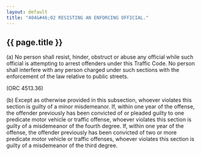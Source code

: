 ```yaml
---
layout: default 
title: "404&#46;02 RESISTING AN ENFORCING OFFICIAL."
---
```


{{ page.title }}
----------------

​(a) No person shall resist, hinder, obstruct or abuse any official
while such official is attempting to arrest offenders under this Traffic
Code. No person shall interfere with any person charged under such
sections with the enforcement of the law relative to public streets.

(ORC 4513.36)

​(b) Except as otherwise provided in this subsection, whoever violates
this section is guilty of a minor misdemeanor. If, within one year of
the offense, the offender previously has been convicted of or pleaded
guilty to one predicate motor vehicle or traffic offense, whoever
violates this section is guilty of a misdemeanor of the fourth degree.
If, within one year of the offense, the offender previously has been
convicted of two or more predicate motor vehicle or traffic offenses,
whoever violates this section is guilty of a misdemeanor of the third
degree.
